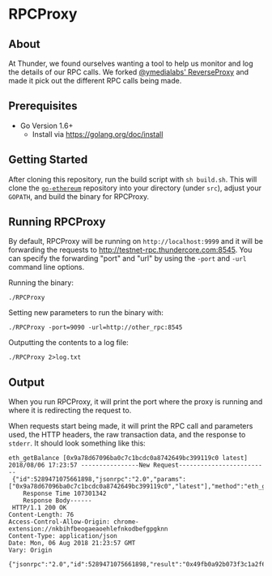 # RPCProxy

## About

At Thunder, we found ourselves wanting a tool to help us monitor and log the details of our RPC calls. We forked [@ymedialabs' ReverseProxy](https://github.com/ymedialabs/ReverseProxy) and made it pick out the different RPC calls being made.

## Prerequisites

 - Go Version 1.6+
     - Install via https://golang.org/doc/install

## Getting Started

After cloning this repository, run the build script with `sh build.sh`. This will clone the [`go-ethereum`](https://github.com/ethereum/go-ethereum/) repository into your directory (under `src`), adjust your `GOPATH`, and build the binary for RPCProxy.

## Running RPCProxy

By default, RPCProxy will be running on `http://localhost:9999` and it will be forwarding the requests to http://testnet-rpc.thundercore.com:8545. You can specify the forwarding "port" and "url"  by using the `-port` and `-url` command line options.

Running the binary:
```
./RPCProxy
```

Setting new parameters to run the binary with:
```
./RPCProxy -port=9090 -url=http://other_rpc:8545
```

Outputting the contents to a log file:
```
./RPCProxy 2>log.txt
```

## Output

When you run RPCProxy, it will print the port where the proxy is running and where it is redirecting the request to.

When requests start being made, it will print the RPC call and parameters used, the HTTP headers, the raw transaction data, and the response to `stderr`. It should look something like this:

```
eth_getBalance [0x9a78d67096ba0c7c1bcdc0a8742649bc399119c0 latest]
2018/08/06 17:23:57 ----------------New Request-------------------------
 {"id":5289471075661898,"jsonrpc":"2.0","params":["0x9a78d67096ba0c7c1bcdc0a8742649bc399119c0","latest"],"method":"eth_getBalance"}  
    Response Time 107301342 
    Response Body------
 HTTP/1.1 200 OK
Content-Length: 76
Access-Control-Allow-Origin: chrome-extension://nkbihfbeogaeaoehlefnkodbefgpgknn
Content-Type: application/json
Date: Mon, 06 Aug 2018 21:23:57 GMT
Vary: Origin

{"jsonrpc":"2.0","id":5289471075661898,"result":"0x49fb0a92b073f3c1a2f6cc"}
```
